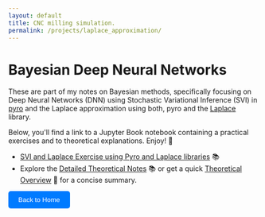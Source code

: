 ```yaml
---
layout: default
title: CNC milling simulation. 
permalink: /projects/laplace_approximation/
---
```


# Bayesian Deep Neural Networks

These are part of my notes on Bayesian methods, specifically focusing on Deep Neural Networks (DNN) using 
Stochastic Variational Inference (SVI) in [pyro](https://github.com/pyro-ppl/pyro) and the Laplace 
approximation using both, pyro and the [Laplace](https://github.com/aleximmer/laplace) library. 

Below, you'll find a link to a Jupyter Book notebook containing a practical exercises and to theoretical explanations.
Enjoy! 🎉

- [SVI and Laplace Exercise using Pyro and Laplace libraries](https://ivandrodri.github.io/laplace_approximation_page/index.html) 📚
- Explore the [Detailed Theoretical Notes](../../assets/docs/Laplace_approximation_theory.pdf) 📚 or get a quick [Theoretical Overview](../../assets/docs/laplace_theory_short.pdf) 📖 for a concise summary.

<a href="/ivan-homepage/">
    <button style="padding:10px 20px; background-color:#007BFF; color:white; border:none; border-radius:5px; cursor:pointer;">
        Back to Home
    </button>
</a>
